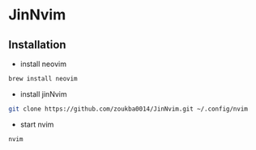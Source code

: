 # JinNvim

## Installation
+ install neovim
```bash
brew install neovim

```
+ install jinNvim
```bash
git clone https://github.com/zoukba0014/JinNvim.git ~/.config/nvim
```
+ start nvim
```bash
nvim
```


